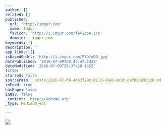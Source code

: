 ```yaml
---
author: []
related: []
publisher:
  url: 'http://imgur.com'
  name: Imgur
  favicon: 'http://i.imgur.com/favicon.ico'
  domain: i.imgur.com
keywords: []
description: ''
app_links: []
isBasedOnUrl: 'http://i.imgur.com/FYDfeOQ.jpg'
datePublished: '2016-07-09T20:42:47.142Z'
dateModified: '2016-07-09T20:37:28.145Z'
title: ''
starred: false
sourcePath: _posts/2016-07-09-48a3f29c-8113-46a8-aa0c-c9fbb8e90c28.md
inFeed: true
hasPage: false
inNav: false
_context: 'http://schema.org'
_type: MediaObject

---
```

<article style=""><img src="http://imgur.com/FYDfeOQ.jpg" /></article>